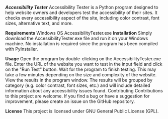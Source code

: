 ***Accessibility Tester***
Accessibility Tester is a Python program designed to help website owners and developers test the accessibility of their sites. It checks every accessibility aspect of the site, including color contrast, font sizes, alternative text, and more.

**Requirements**
Windows OS
AccessibilityTester.exe
**Installation**
Simply download the AccessibilityTester.exe file and run it on your Windows machine. No installation is required since the program has been compiled with PyInstaller.

**Usage**
Open the program by double-clicking on the AccessibilityTester.exe file.
Enter the URL of the website you want to test in the input field and click on the "Run Test" button.
Wait for the program to finish testing. This may take a few minutes depending on the size and complexity of the website.
View the results in the program window. The results will be grouped by category (e.g. color contrast, font sizes, etc.) and will include detailed information about any accessibility issues found.
Contributing
Contributions to this project are welcome. If you find a bug or have a suggestion for improvement, please create an issue on the GitHub repository.

**License**
This project is licensed under GNU General Public License (GPL).
